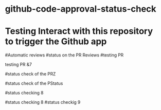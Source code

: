 # github-code-approval-status-check
# Testing Interact with this repository to trigger the Github app
#Automatic reviews
#status on the PR Reviews
#testing PR

testing PR &7

#status check of the PRZ

#status check of the PStatus

#status checking 8

#status checking 8
#status checkig 9